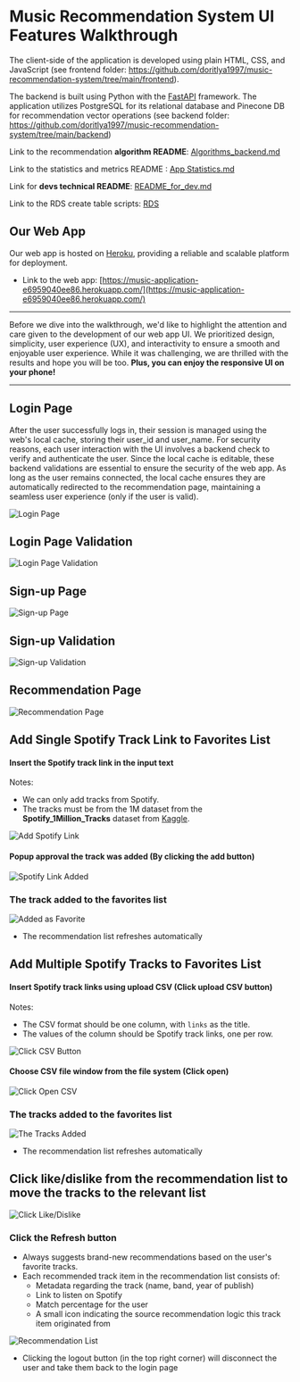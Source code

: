 # Music Recommendation System UI Features Walkthrough

The client-side of the application is developed using plain HTML, CSS, and JavaScript (see frontend folder: https://github.com/doritlya1997/music-recommendation-system/tree/main/frontend).

The backend is built using Python with the [FastAPI](https://fastapi.tiangolo.com/) framework. The application utilizes PostgreSQL for its relational database and Pinecone DB for recommendation vector operations (see backend folder: https://github.com/doritlya1997/music-recommendation-system/tree/main/backend)

Link to the recommendation **algorithm README**: [Algorithms_backend.md](https://github.com/doritlya1997/music-recommendation-system/blob/main/Algorithms_backend.md)

Link to the statistics and metrics README : [App Statistics.md](https://github.com/doritlya1997/music-recommendation-system/blob/main/statistics.md)

Link for **devs technical README**: [README_for_dev.md](https://github.com/doritlya1997/music-recommendation-system/blob/main/README_for_dev.md)

Link to the RDS create table scripts: [RDS](https://github.com/doritlya1997/music-recommendation-system/blob/main/scripts/RDS_scripts/create_table_scripts.sql)

## Our Web App

Our web app is hosted on [Heroku](https://dashboard.heroku.com/), providing a reliable and scalable platform for deployment.

- Link to the web app: [https://music-application-e6959040ee86.herokuapp.com/](https://music-application-e6959040ee86.herokuapp.com/)

____
Before we dive into the walkthrough, we'd like to highlight the attention and care given to the development of our web app UI. We prioritized design, simplicity, user experience (UX), and interactivity to ensure a smooth and enjoyable user experience. While it was challenging, we are thrilled with the results and hope you will be too. **Plus, you can enjoy the responsive UI on your phone!**
____

## Login Page

After the user successfully logs in, their session is managed using the web's local cache, storing their user_id and user_name. For security reasons, each user interaction with the UI involves a backend check to verify and authenticate the user. Since the local cache is editable, these backend validations are essential to ensure the security of the web app. As long as the user remains connected, the local cache ensures they are automatically redirected to the recommendation page, maintaining a seamless user experience (only if the user is valid).

![Login Page](https://github.com/doritlya1997/music-recommendation-system/assets/64167336/a80e8788-2616-4794-bab8-0a5b3f4e8996)

## Login Page Validation
![Login Page Validation](https://github.com/doritlya1997/music-recommendation-system/assets/64167336/4d89aae5-793c-4309-bea0-68a2315eac89)

## Sign-up Page
![Sign-up Page](https://github.com/doritlya1997/music-recommendation-system/assets/64167336/51f4bb43-d9e6-48de-bcef-dc0d2af4fe88)

## Sign-up Validation
![Sign-up Validation](https://github.com/doritlya1997/music-recommendation-system/assets/64167336/39e5d67b-a432-440b-9e2d-d2a423a1369f)

## Recommendation Page
![Recommendation Page](https://github.com/doritlya1997/music-recommendation-system/assets/64167336/da148dd8-9bd6-4490-953d-d7c4411917d2)

## Add Single Spotify Track Link to Favorites List 

#### Insert the Spotify track link in the input text
Notes: 
- We can only add tracks from Spotify.
- The tracks must be from the 1M dataset from the **Spotify_1Million_Tracks** dataset from [Kaggle](https://www.kaggle.com/datasets/amitanshjoshi/spotify-1million-tracks?source=post_page-----5780cabfe194--------------------------------).

![Add Spotify Link](https://github.com/doritlya1997/music-recommendation-system/assets/64167336/5bdb97d7-3ab7-49ab-a7b3-f01e4fbc680e)

#### Popup approval the track was added (By clicking the add button)
![Spotify Link Added](https://github.com/doritlya1997/music-recommendation-system/assets/64167336/3423dd01-11fc-4a6a-bba0-72a19983c602)

### The track added to the favorites list
![Added as Favorite](https://github.com/doritlya1997/music-recommendation-system/assets/64167336/c73912d1-747c-4ed2-aab5-41d9e870eb5c)

* The recommendation list refreshes automatically

## Add Multiple Spotify Tracks to Favorites List 

#### Insert Spotify track links using upload CSV (Click upload CSV button)
Notes: 
- The CSV format should be one column, with `links` as the title.
- The values of the column should be Spotify track links, one per row.

![Click CSV Button](https://github.com/doritlya1997/music-recommendation-system/assets/64167336/ef21e7eb-f214-4f96-9073-8c0a9db8a136)

#### Choose CSV file window from the file system (Click open)
![Click Open CSV](https://github.com/doritlya1997/music-recommendation-system/assets/64167336/0646303c-fffb-4dc8-a58f-c4fc9b6782b9)

### The tracks added to the favorites list
![The Tracks Added](https://github.com/doritlya1997/music-recommendation-system/assets/64167336/3e59267e-de74-45a2-b5d6-4005ecaeec23)

* The recommendation list refreshes automatically 

## Click like/dislike from the recommendation list to move the tracks to the relevant list
![Click Like/Dislike](https://github.com/doritlya1997/music-recommendation-system/assets/64167336/5e41ff67-8ebd-4c4a-9aa0-66fc4f175ae3)

### Click the Refresh button
* Always suggests brand-new recommendations based on the user's favorite tracks.
* Each recommended track item in the recommendation list consists of:
  * Metadata regarding the track (name, band, year of publish)
  * Link to listen on Spotify
  * Match percentage for the user
  * A small icon indicating the source recommendation logic this track item originated from

![Recommendation List](https://github.com/doritlya1997/music-recommendation-system/assets/64167336/7b3f5ff7-f1d1-407d-bfe0-bf9d0c7ba4a4)

* Clicking the logout button (in the top right corner) will disconnect the user and take them back to the login page
